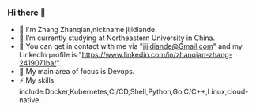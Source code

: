 ### Hi there 👋

- 🔭 I'm Zhang Zhanqian,nickname jijidiande.
- 🌱 I’m currently studying at Northeastern University in China.
- 👯 You can get in contact with me via "jijidiande@Gmail.com" and my LinkedIn profile is "https://www.linkedin.com/in/zhanqian-zhang-2419071ba/".
- 🤔 My main area of focus is Devops.
- ⚡ My skills include:Docker,Kubernetes,CI/CD,Shell,Python,Go,C/C++,Linux,cloud-native.
<!--
**jijidiande/jijidiande** is a ✨ _special_ ✨ repository because its `README.md` (this file) appears on your GitHub profile.

Here are some ideas to get you started:

-  I’m currently working on ...
-  I’m currently learning ...
- 👯 I’m looking to collaborate on ...
- 🤔 I’m looking for help with ...
- 💬 Ask me about ...
- 📫 How to reach me: ...
- 😄 Pronouns: ...
- ⚡ Fun fact: ...
-->
